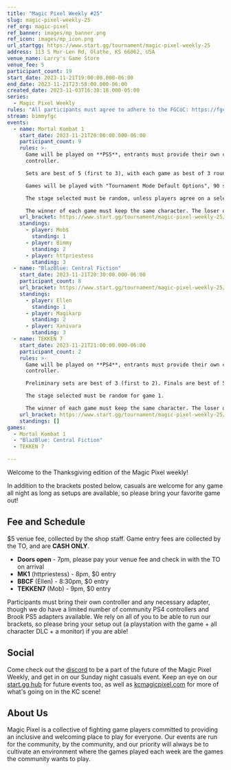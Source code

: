 ```yaml
---
title: "Magic Pixel Weekly #25"
slug: magic-pixel-weekly-25
ref_org: magic-pixel
ref_banner: images/mp_banner.png
ref_icon: images/mp_icon.png
url_startgg: https://www.start.gg/tournament/magic-pixel-weekly-25
address: 113 S Mur-Len Rd, Olathe, KS 66062, USA
venue_name: Larry's Game Store
venue_fee: 5
participant_count: 19
start_date: 2023-11-21T19:00:00.000-06:00
end_date: 2023-11-21T23:58:00.000-06:00
created_date: 2023-11-03T16:38:18.000-05:00
series:
  - Magic Pixel Weekly
rules: "All participants must agree to adhere to the FGCoC: https://fgcoc.com/"
stream: bimmyfgc
events:
  - name: Mortal Kombat 1
    start_date: 2023-11-21T20:00:00.000-06:00
    participant_count: 9
    rules: >-
      Game will be played on **PS5**, entrants must provide their own compatible
      controller.  

      Sets are best of 5 (first to 3), with each game as best of 3 rounds (first to 2).  

      Games will be played with "Tournament Mode Default Options", 90 second timer, interactables on. Default Tournament Mode Variations and Tournament Mode Kustom Variations only.  

      The stage selected must be random, unless players agree on a selected stage.  

      The winner of each game must keep the same character. The loser of that game may switch character.
    url_bracket: https://www.start.gg/tournament/magic-pixel-weekly-25/events/mortal-kombat/brackets/1506441/2270849
    standings:
      - player: Mob$
        standing: 1
      - player: Bimmy
        standing: 2
      - player: httpriestess
        standing: 3
  - name: "BlazBlue: Central Fiction"
    start_date: 2023-11-21T20:30:00.000-06:00
    participant_count: 8
    url_bracket: https://www.start.gg/tournament/magic-pixel-weekly-25/events/blazblue-central-fiction/brackets/1506445/2270853
    standings:
      - player: Ellen
        standing: 1
      - player: Magikarp
        standing: 2
      - player: Xanivara
        standing: 3
  - name: TEKKEN 7
    start_date: 2023-11-21T21:00:00.000-06:00
    participant_count: 2
    rules: >-
      Game will be played on **PS4**, entrants must provide their own compatible
      controller.  

      Preliminary sets are best of 3 (first to 2). Finals are best of 5 (first to 3).  

      The stage selected must be random for game 1.  

      The winner of each game must keep the same character. The loser of that game may select a stage (with the same character), or switch character (with a random stage).
    url_bracket: https://www.start.gg/tournament/magic-pixel-weekly-25/events/tekken-7/brackets/1506434/2270842
    standings: []
games:
  - Mortal Kombat 1
  - "BlazBlue: Central Fiction"
  - TEKKEN 7

---
```


Welcome to the Thanksgiving edition of the Magic Pixel weekly!

In addition to the brackets posted below, casuals are welcome for any game all night as long as setups are available, so please bring your favorite game out!

## Fee and Schedule
$5 venue fee, collected by the shop staff. Game entry fees are collected by the TO, and are **CASH ONLY**.

- **Doors open** - 7pm, please pay your venue fee and check in with the TO on arrival
- **MK1** (httpriestess) - 8pm, $0 entry 
- **BBCF** (Ellen) - 8:30pm, $0 entry
- **TEKKEN7** (Mob) - 9pm, $0 entry

Participants must bring their own controller and any necessary adapter, though we do have a limited number of community PS4 controllers and Brook PS5 adapters available. We rely on all of you to be able to run our brackets, so please bring your setup out (a playstation with the game + all character DLC + a monitor) if you are able!  

## Social
Come check out the [discord](https://discord.gg/jkmn6CVrrQ) to be a part of the future of the Magic Pixel Weekly, and get in on our Sunday night casuals event. Keep an eye on our [start.gg hub](https://www.start.gg/hub/magic-pixel) for future events too, as well as [kcmagicpixel.com](https://kcmagicpixel.com) for more of what's going on in the KC scene!

## About Us

Magic Pixel is a collective of fighting game players committed to providing an inclusive and welcoming place to play for everyone. Our events are run for the community, by the community, and our priority will always be to cultivate an environment where the games played each week are the games the community wants to play.
  